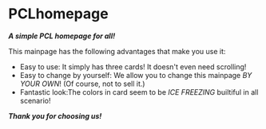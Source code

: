 # PCLhomepage
***A simple PCL homepage for all!***
    
This mainpage has the following advantages that make you use it:
* Easy to use: It simply has three cards! It doesn't even need scrolling!
* Easy to change by yourself: We allow you to change this mainpage _BY YOUR OWN_! (Of course, not to sell it.)
* Fantastic look:The colors in card seem to be _ICE FREEZING_ builtiful in all scenario!

***Thank you for choosing us!***
